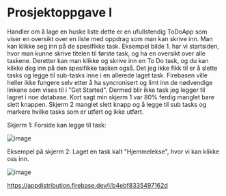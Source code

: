 # Prosjektoppgave I

Handler om å lage en huske liste dette er en ufullstendig ToDoApp som viser en oversikt over en liste med oppdrag som man kan skrive inn. Man kan klikke seg inn på de spesifikke task. Eksempel bilde 1. har vi startsiden, hvor man kunne skrive titelen til første task, og ha en oversikt over alle taskene. Deretter kan man klikke og skrive inn en To Do task, og du kan klikke deg inn på den spesifikke tasken også. Det jeg ikke fikk til er å slette tasks og legge til sub-tasks inne i en allerede laget task. Firebasen ville heller ikke fungere selv etter å ha syncronisert og limt inn de nødvendige linkene som vises til i "Get Started". Dermed blir ikke task jeg legger til lagret i noe database. Kort sagt min skjerm 1 var 80% ferdig manglet bare slett knappen. Skjerm 2 manglet slett knapp og å legge til sub tasks og markere hvilke tasks som er utført og ikke utført.

Skjerm 1:
Forside kan legge til task:

![image](https://user-images.githubusercontent.com/77720622/114768506-3b7b5f00-9d69-11eb-826d-7bf9d6a6561a.png)

Eksempel på skjerm 2:
Laget en task kalt "Hjemmelekse", hvor vi kan klikke oss inn.

![image](https://user-images.githubusercontent.com/77720622/114768689-839a8180-9d69-11eb-8869-ab3819a4e339.png)


https://appdistribution.firebase.dev/i/b4ebf8335497162d
